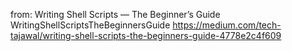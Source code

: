 from:
Writing Shell Scripts — The Beginner’s Guide
WritingShellScriptsTheBeginnersGuide
https://medium.com/tech-tajawal/writing-shell-scripts-the-beginners-guide-4778e2c4f609

